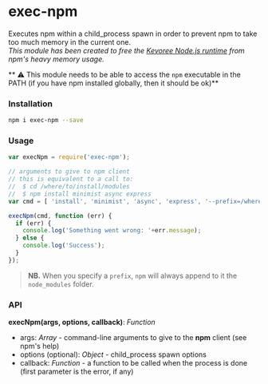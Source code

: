 # exec-npm
Executes npm within a child_process spawn in order to prevent npm to take too much memory in the current one.  
*This module has been created to free the [Kevoree Node.js runtime](https://github.com/kevoree/kevoree-nodejs-runtime) from npm's heavy memory usage.*

** :warning: This module needs to be able to access the `npm` executable in the PATH (if you have npm installed globally, then it should be ok)**

### Installation

```sh
npm i exec-npm --save
```

### Usage
```js
var execNpm = require('exec-npm');

// arguments to give to npm client
// this is equivalent to a call to:
//  $ cd /where/to/install/modules
//  $ npm install minimist async express
var cmd = [ 'install', 'minimist', 'async', 'express', '--prefix=/where/to/install/modules' ];

execNpm(cmd, function (err) {
  if (err) {
    console.log('Something went wrong: '+err.message);
  } else {
    console.log('Success');
  }
});
```
> **NB.** When you specify a `prefix`, `npm` will always append to it the `node_modules` folder.

### API

**execNpm(args, options, callback)**: *Function*  
 - args: *Array* - command-line arguments to give to the **npm** client (see npm's help)
 - options (optional): *Object* - child_process spawn options
 - callback: *Function* - a function to be called when the process is done (first parameter is the error, if any)
